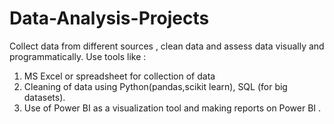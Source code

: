 # Data-Analysis-Projects
Collect data from different sources , clean data and assess data visually and programmatically.
Use tools like :
1) MS Excel or spreadsheet for collection of data  
2) Cleaning of data using Python(pandas,scikit learn), SQL (for big datasets).
3) Use of Power BI as a visualization tool and making reports on Power BI .
